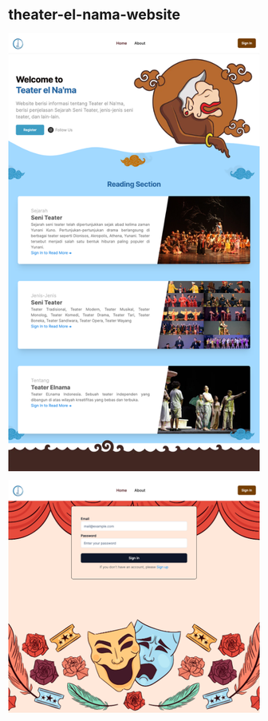 # theater-el-nama-website
 
![Landing Page](https://github.com/HannaRabitha/theater-auth-nextjs/blob/main/public/assets/ss-1.png)


![Sign In Page](https://github.com/HannaRabitha/theater-auth-nextjs/blob/main/public/assets/ss-2.png)
